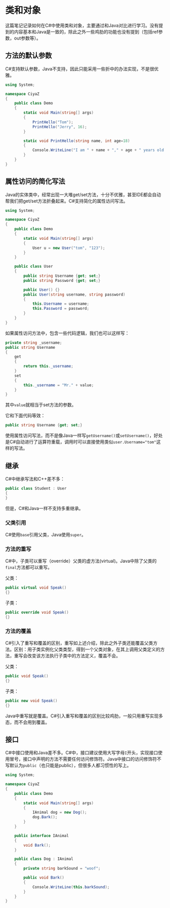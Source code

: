 # 类和对象

这篇笔记记录如何在C#中使用类和对象，主要通过和Java对比进行学习。没有提到的内容基本和Java是一致的，除此之外一些鸡肋的功能也没有提到（包括ref参数，out参数等）。

## 方法的默认参数

C#支持默认参数，Java不支持，因此只能采用一些折中的办法实现，不是很优雅。

```csharp
using System;

namespace CiyaZ
{
    public class Demo
    {
        static void Main(string[] args)
        {
            PrintHello("Tom");
            PrintHello("Jerry", 16);
        }

        static void PrintHello(string name, int age=18)
        {
            Console.WriteLine("I am " + name + "," + age + " years old.");
        }
    }
}
```

## 属性访问的简化写法

Java的实体类中，经常出现一大堆get/set方法，十分不优雅，甚至IDE都会自动帮我们把get/set方法折叠起来。C#支持简化的属性访问写法。

```csharp
using System;

namespace CiyaZ
{
    public class Demo
    {
        static void Main(string[] args)
        {
            User u = new User("tom", "123");
        }
    }

    public class User
    {
        public string Username {get; set;}
        public string Password {get; set;}

        public User() {}
        public User(string username, string password)
        {
            this.Username = username;
            this.Password = password;
        }
    }
}
```

如果属性访问方法中，包含一些代码逻辑，我们也可以这样写：

```csharp
private string _username;
public string Username
{
    get
    {
        return this._username;
    }
    set
    {
        this._username = "Mr." + value;
    }
}
```

其中`value`就相当于set方法的参数。

它和下面代码等效：
```csharp
public string Username {get; set;}
```

使用属性访问写法，而不是像Java一样写`getUsername()`或`setUsername()`，好处是C#自动进行了运算符重载，调用时可以直接使用类似`user.Username="tom"`这样的写法。

## 继承

C#中继承写法和C++差不多：

```csharp
public class Student : User
{
}
```

但是，C#和Java一样不支持多重继承。

### 父类引用

C#使用`base`引用父类，Java使用`super`。

### 方法的重写

C#中，子类可以重写（override）父类的虚方法(virtual)。Java中除了父类的`final`方法都可以重写。

父类：
```csharp
public virtual void Speak()
{}
```

子类：
```csharp
public override void Speak()
{}
```

### 方法的覆盖

C#引入了重写和覆盖的区别，重写如上述介绍，除此之外子类还能覆盖父类方法。区别：用子类实例化父类类型，得到一个父类对象，在其上调用父类定义的方法，重写会改变该方法执行子类中的方法定义，覆盖不会。

父类：
```csharp
public void Speak()
{}
```

子类：
```csharp
public new void Speak()
{}
```

Java中重写就是覆盖。C#引入重写和覆盖的区别比较鸡肋，一般只用重写实现多态，而不会用到覆盖。

## 接口

C#中接口使用和Java差不多。C#中，接口建议使用大写字母`I`开头，实现接口使用冒号，接口中声明的方法不需要任何访问修饰符。Java中接口的访问修饰符不写默认为`public`（也只能是public），但很多人都习惯性的写上。

```csharp
using System;

namespace CiyaZ
{
    public class Demo
    {
        static void Main(string[] args)
        {
            IAnimal dog = new Dog();
            dog.Bark();
        }
    }

    public interface IAnimal
    {
        void Bark();
    }

    public class Dog : IAnimal
    {
        private string barkSound = "woof";

        public void Bark()
        {
            Console.WriteLine(this.barkSound);
        }
    }
}
```
